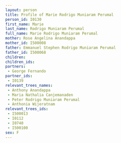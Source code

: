 ```yaml
---
layout: person
title: Profile of Marie Rodrigo Muniaram Perumal
person_id: I0130
first_name: Marie
last_name: Rodrigo Muniaram Perumal
full_name: Marie Rodrigo Muniaram Perumal
mother: Rose Angelina Anandappa
mother_id: I500008
father: Emmanuel Stephen Rodrigo Muniaram Perumal
father_id: I500068
children:
children_ids:
partners:
 - George Fernando
partner_ids:
 - I0139
relevant_trees_names:
 - Anthony Anandappa
 - Maria Nathalia Canjemanaden
 - Peter Rodrigo Muniaram Perumal
 - Anthonia Wijeratnam
relevant_trees_ids:
 - I500013
 - I0112
 - I0740
 - I500100
sex: F
---
```


